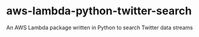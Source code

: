 # aws-lambda-python-twitter-search
An AWS Lambda package written in Python to search Twitter data streams
